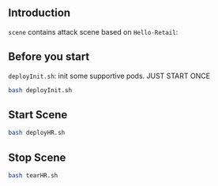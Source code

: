 ## Introduction

`scene` contains attack scene based on `Hello-Retail`:

## Before you start

`deployInit.sh`: init some supportive pods. JUST START ONCE

```bash
bash deployInit.sh
```

## Start Scene

```bash
bash deployHR.sh
```

## Stop Scene

```bash
bash tearHR.sh
```